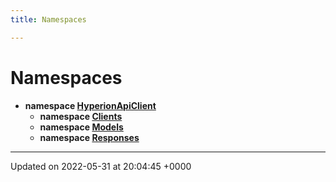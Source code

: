 ```yaml
---
title: Namespaces

---
```


# Namespaces




* **namespace [HyperionApiClient](/Namespaces/namespace_hyperion_api_client.md)** 
    * **namespace [Clients](/Namespaces/namespace_hyperion_api_client_1_1_clients.md)** 
    * **namespace [Models](/Namespaces/namespace_hyperion_api_client_1_1_models.md)** 
    * **namespace [Responses](/Namespaces/namespace_hyperion_api_client_1_1_responses.md)** 



-------------------------------

Updated on 2022-05-31 at 20:04:45 +0000
